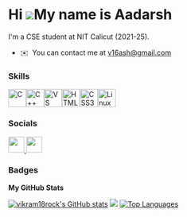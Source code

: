Hi ![](https://user-images.githubusercontent.com/18350557/176309783-0785949b-9127-417c-8b55-ab5a4333674e.gif)My name is Aadarsh
===============================================================================================================================

I'm a CSE student at NIT Calicut (2021-25).

*   ✉️  You can contact me at [v16ash@gmail.com](mailto:v16ash@gmail.com)

### Skills 
<p align="left">
<a href="https://docs.microsoft.com/en-us/cpp/?view=msvc-170" target="_blank" rel="noreferrer"><img src="https://raw.githubusercontent.com/danielcranney/readme-generator/main/public/icons/skills/c-colored.svg" width="36" height="36" alt="C" /></a><a href="https://docs.microsoft.com/en-us/cpp/?view=msvc-170" target="_blank" rel="noreferrer"><img src="https://raw.githubusercontent.com/danielcranney/readme-generator/main/public/icons/skills/cplusplus-colored.svg" width="36" height="36" alt="C++" /></a><a href="https://code.visualstudio.com/" target="_blank" rel="noreferrer"><img src="https://raw.githubusercontent.com/danielcranney/readme-generator/main/public/icons/skills/visualstudiocode.svg" width="36" height="36" alt="VS Code" /></a><a href="https://developer.mozilla.org/en-US/docs/Glossary/HTML5" target="_blank" rel="noreferrer"><img src="https://raw.githubusercontent.com/danielcranney/readme-generator/main/public/icons/skills/html5-colored.svg" width="36" height="36" alt="HTML5" /></a><a href="https://www.w3.org/TR/CSS/#css" target="_blank" rel="noreferrer"><img src="https://raw.githubusercontent.com/danielcranney/readme-generator/main/public/icons/skills/css3-colored.svg" width="36" height="36" alt="CSS3" /></a><a href="https://www.linux.org" target="_blank" rel="noreferrer"><img src="https://raw.githubusercontent.com/danielcranney/readme-generator/main/public/icons/skills/linux-colored.svg" width="36" height="36" alt="Linux" /></a>
                    </p>
                    
### Socials
                  
                  
<p align="left">
      <a href="https://www.github.com/vikram18rock" target="_blank" rel="noreferrer">
    <picture>
    <source media="(prefers-color-scheme: dark)" srcset="https://raw.githubusercontent.com/danielcranney/readme-generator/main/public/icons/socials/github-dark.svg" />
    <source media="(prefers-color-scheme: light)" srcset="https://raw.githubusercontent.com/danielcranney/readme-generator/main/public/icons/socials/github.svg" />
    <img src="https://raw.githubusercontent.com/danielcranney/readme-generator/main/public/icons/socials/github.svg" width="32" height="32" />
    </picture>
    </a>
      <a href="https://www.linkedin.com/in/imv18" target="_blank" rel="noreferrer">
    <picture>
    <source media="(prefers-color-scheme: dark)" srcset="https://raw.githubusercontent.com/danielcranney/readme-generator/main/public/icons/socials/linkedin-dark.svg" />
    <source media="(prefers-color-scheme: light)" srcset="https://raw.githubusercontent.com/danielcranney/readme-generator/main/public/icons/socials/linkedin.svg" />
    <img src="https://raw.githubusercontent.com/danielcranney/readme-generator/main/public/icons/socials/linkedin.svg" width="32" height="32" />
    </picture>
    </a>
  
### Badges
</p><b>My GitHub Stats</b> 

<a href="http://www.github.com/vikram18rock"><img src="https://github-readme-stats.vercel.app/api?username=vikram18rock&show_icons=true&hide=&count_private=true&title_color=3382ed&text_color=ffffff&icon_color=3382ed&bg_color=000000&hide_border=true&show_icons=true" alt="vikram18rock's GitHub stats" /></a>
<a href="http://www.github.com/vikram18rock">
<img src="https://github-readme-streak-stats.herokuapp.com/?user=vikram18rock&stroke=ffffff&background=000000&ring=3382ed&fire=3382ed&currStreakNum=ffffff&currStreakLabel=3382ed&sideNums=ffffff&sideLabels=ffffff&dates=ffffff&hide_border=true" /></a>
<a href="http://www.github.com/vikram18rock"><img src="https://github-readme-stats.vercel.app/api/top-langs/?username=vikram18rock&langs_count=10&title_color=3382ed&text_color=ffffff&icon_color=3382ed&bg_color=000000&hide_border=true&locale=en&custom_title=Top%20%Languages" alt="Top Languages" /></a>
